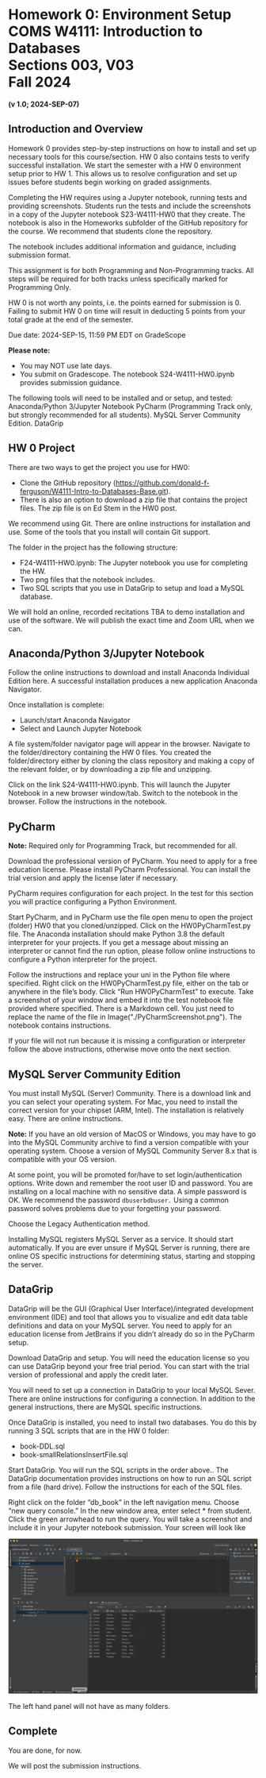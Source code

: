 # Homework 0: Environment Setup<br>COMS W4111: Introduction to Databases<br>Sections 003, V03<br>Fall 2024

__(v 1.0; 2024-SEP-07)__


## Introduction and Overview

Homework 0 provides step-by-step instructions on how to install and set up necessary tools for this course/section.
HW 0 also contains tests to verify successful installation. We start the semester with a HW 0 environment setup prior
to HW 1. This allows us to resolve configuration and set up issues before students begin
working on graded assignments.


Completing the HW requires using a Jupyter notebook, running tests and providing screenshots.
Students run the tests and include the screenshots in a copy of the Jupyter notebook
S23-W4111-HW0 that they create. The notebook is also in the Homeworks subfolder of the GitHub repository
for the course. We recommend that students clone the repository.

The notebook includes additional information and guidance, including submission format.

This assignment is for both Programming and Non-Programming tracks. All steps will be required for both tracks
unless specifically marked for Programming Only. 

HW 0 is not worth any points, i.e. the points earned for submission is 0. Failing to submit HW 0 on time
will result in deducting 5 points from your total grade at the end of the semester.

Due date: 2024-SEP-15, 11:59 PM EDT on GradeScope

__Please note:__
- You may NOT use late days. 
- You submit on Gradescope. The notebook S24-W4111-HW0.ipynb provides submission guidance.

The following tools will need to be installed and or setup, and tested:
Anaconda/Python 3/Jupyter Notebook 
PyCharm (Programming Track only, but strongly recommended for all students).
MySQL Server Community Edition.
DataGrip

## HW 0 Project

There are two ways to get the project you use for HW0:
- Clone the GitHub repository (https://github.com/donald-f-ferguson/W4111-Intro-to-Databases-Base.git).
- There is also an option to download a zip file that contains the project files. The zip file is on Ed Stem
in the HW0 post.

We recommend using Git. There are online instructions for installation and use. Some of the tools that you
install will contain Git support.

The folder in the project has the following structure:
- F24-W4111-HW0.ipynb: The Jupyter notebook you use for completing the HW.
- Two png files that the notebook includes.
- Two SQL scripts that you use in DataGrip to setup and load a MySQL database.

We will hold an online, recorded recitations TBA to demo installation and use of the software.  We will publish the
exact time and Zoom URL when we can.

## Anaconda/Python 3/Jupyter Notebook

Follow the online instructions to download and install Anaconda Individual Edition here. A successful
installation produces a new application Anaconda Navigator.

Once installation is complete:
- Launch/start Anaconda Navigator
- Select and Launch Jupyter Notebook

A file system/folder navigator page will appear in the browser. Navigate to the folder/directory containing the
HW 0 files. You created the folder/directory either by cloning the class repository and making a copy of the
relevant folder, or by downloading a zip file and unzipping.

Click on the link S24-W4111-HW0.ipynb. This will launch the Jupyter Notebook in a new browser window/tab.
Switch to the notebook in the browser. Follow the instructions in the notebook.

## PyCharm

__Note:__ Required only for Programming Track, but recommended for all.

Download the professional version of PyCharm. You need to apply for a free education license.
Please install PyCharm Professional. You can install the trial version and apply the license later if necessary.

PyCharm requires configuration for each project. In the test for this section you will practice configuring
a Python Environment.

Start PyCharm, and in PyCharm use the file open menu to open the project (folder) HW0 that you cloned/unzipped.
Click on the HW0PyCharmTest.py file. The Anaconda installation should make Python 3.8 the default interpreter for your
projects. If you get a message about missing an interpreter or cannot find the run option, please follow online
instructions to configure a Python interpreter for the project.

Follow the instructions and replace your uni in the Python file where specified. Right click on the
HW0PyCharmTest.py file, either on the tab or anywhere in the file’s body. Click “Run HW0PyCharmTest” to execute.
Take a screenshot of your window and embed it into the test notebook file provided where specified. There is a
Markdown cell. You just need to replace the name of the file in Image("./PyCharmScreenshot.png").
The notebook contains instructions.

If your file will not run because it is missing a configuration or interpreter follow the above instructions,
otherwise move onto the next section. 

## MySQL Server Community Edition

You must install MySQL (Server)  Community. There is a download link and you can select your operating system.
For Mac, you need to install the correct version for your chipset (ARM, Intel). The installation is relatively easy.
There are online instructions.

__Note:__ If you have an old version of MacOS or Windows, you may have to go into the MySQL Community
archive to find a version compatible with your operating system. Choose a version of MySQL Community Server 8.x
that is compatible with your OS version.

At some point, you will be promoted for/have to set login/authentication options.
Write down and remember the root user ID and password. You are installing on a local machine with no sensitive data.
A simple password is OK. We recommend the password ```dbuserbdbuser.``` Using a common password solves
problems due to your forgetting your password.

Choose the Legacy Authentication method.

Installing MySQL registers MySQL Server as a service. It should start automatically. If you are ever
unsure if MySQL Server is running, there are online OS specific instructions for determining status,
starting and stopping the server.

## DataGrip

DataGrip will be the GUI (Graphical User Interface)/integrated development environment (IDE) and tool that
allows you to visualize and edit data table definitions and data on your MySQL server.
You need to apply for an education license from JetBrains if you didn’t already do so in the PyCharm setup.

Download DataGrip and setup. You will need the education license so you can use DataGrip beyond your free trial period.
You can start with the trial version of professional and apply the credit later.

You will need to set up a connection in DataGrip to your local MySQL Sever. There are online instructions
for configuring a connection. In addition to the general instructions, there are MySQL specific instructions.

Once DataGrip is installed, you need to install two databases. You do this by running 3 SQL scripts that
are in the HW 0 folder:
- book-DDL.sql
- book-smallRelationsInsertFile.sql

Start DataGrip. You will run the SQL scripts in the order above.. The DataGrip documentation
provides instructions on how to run an SQL script from a file (hard drive). Follow the instructions
for each of the SQL files.

Right click on the folder “db_book” in the left navigation menu. Choose “new query console.”
In the new window area, enter select * from student. Click the green arrowhead to run the query.
You will take a screenshot and include it in your Jupyter notebook submission. Your screen will look like

<img src="DataGripScreenshot.png">

The left hand panel will not have as many folders.

## Complete
You are done, for now.

We will post the submission instructions.
